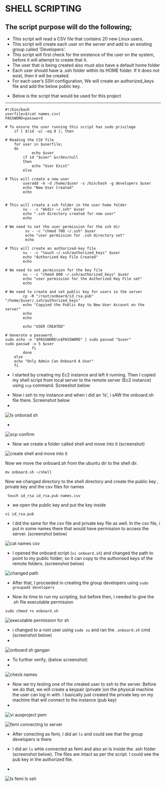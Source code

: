 # SHELL SCRIPTING
## **The script purpose will do the following;**
- This script will read a CSV file that contains 20 new Linux users.
- This script will create each user on the server and add to an existing group called 'Developers'.
- This script will first check for the existence of the user on the system, before it will attempt to create that it.
- The user that is being created also must also have a default home folder
- Each user should have a .ssh folder within its HOME folder. If it does not exist, then it will be created.
- For each user’s SSH configuration, We will create an authorized_keys file and add the below public key.
 
 * Below is the script that would be used for this project

 ---

```
#!/bin/bash
userfile=$(cat names.csv)
PASSWORD=password

# To ensure the user running this script has sudo privilege
    if [ $(id -u) -eq 0 ]; then

# Reading the CSV file
	for user in $userfile;
	do
            echo $user
        if id "$user" &>/dev/null
        then
            echo "User Exist"
        else

# This will create a new user
        useradd -m -d /home/$user -s /bin/bash -g developers $user
        echo "New User Created"
        echo


# This will create a ssh folder in the user home folder
        su - -c "mkdir ~/.ssh" $user
        echo ".ssh directory created for new user"
        echo

# We need to set the user permission for the ssh dir
         su - -c "chmod 700 ~/.ssh" $user
         echo "user permission for .ssh directory set"
         echo

# This will create an authorized-key file
        su - -c "touch ~/.ssh/authorized_keys" $user
        echo "Authorized Key File Created"
        echo

# We need to set permission for the key file
        su - -c "chmod 600 ~/.ssh/authorized_keys" $user
        echo "user permission for the Authorized Key File set"
        echo

# We need to create and set public key for users in the server
        cp -R "/root/onboard/id_rsa.pub" "/home/$user/.ssh/authorized_keys"
        echo "Copyied the Public Key to New User Account on the server"
        echo
        echo

        echo "USER CREATED"

# Generate a password.
sudo echo -e "$PASSWORD\n$PASSWORD" | sudo passwd "$user" 
sudo passwd -x 5 $user
            fi
        done
    else
    echo "Only Admin Can Onboard A User"
    fi

```

- I started by creating my Ec2 instance and left it running. Then I copied my shell script from local server to the 
remote server (Ec2 instance) using `scp` command. Screeshot below:

* Now i ssh to my instance and when i did an 'ls', i sAW the onboard.sh file there. Screenshot below
* 

![ls onborad sh](https://user-images.githubusercontent.com/98546783/172025798-93ee7de9-f995-467b-86c5-7843b616f5d6.jpg)


* 
![scp confirm](https://user-images.githubusercontent.com/98546783/172025506-cdc004da-6cc8-4fc6-8b38-94f5ae559a51.jpg)


* Now we create a folder called shell and move into it (screenshot)


![create shell and move into it](https://user-images.githubusercontent.com/98546783/172025558-a5990d77-cba2-48fb-b580-95a00c04b5d9.jpg)

Now we move the onboard.sh from the ubuntu dir to the shell dir.

` mv onboard.sh ~/shell `

Now we changed directory to the shell directory and create the public key , private key and the csv files for names

` touch id_rsa id_rsa.pub names.csv`

- we open the public key and put the key inside

`vi id_rsa.pub`
 
- I did the same for the csv file and private key file as well. In the csv file, i put in some names there that would have permission to access the server. (screenshot below)


![cat names csv](https://user-images.githubusercontent.com/98546783/172025619-dcceac39-c3db-453e-a4bb-8596d5cf008c.jpg)


- I opened the onboard script (`vi onboard.sh`) and changed the path to point to my public folder; so it can copy to the authorised keys of the remote folders. (screenshot below)

![changed path](https://user-images.githubusercontent.com/98546783/172025654-ca5bf5c3-222a-42a4-85fc-aa1fc9e8eb81.jpg)



- After that, I proceeded in creating the group developers using `sudo groupadd developers`

- Now its time to run my scripting, but before then, i needed to give the .sh file executable permission

`sudo chmod +x onboard.sh`

![executable permission for sh](https://user-images.githubusercontent.com/98546783/172025857-49ab00cf-3b65-45c2-b4f2-0f68508de693.jpg)


- i changed to a root user using `sudo su` and ran the `.onboard.sh` cmd (screenshot below)
- 
![onboard sh gangan](https://user-images.githubusercontent.com/98546783/172025833-2610a125-17c2-45d3-85d2-074f1abfe5fa.jpg)

- To further verify; (below screenshot)
- 
![check names](https://user-images.githubusercontent.com/98546783/172025875-5d8d2082-26d6-4b1b-ad02-b37ef8501c52.jpg)

* Now we try testing one of the created user to ssh to the server. Before we do that, we will create a keypair (private )on the physical machine the user can log in with. I basically just created the private key on my machine that will connect to the instance (pub key)
* 
![vi auxproject pem](https://user-images.githubusercontent.com/98546783/172025927-6e26b2ff-f2d2-4ef0-ac9b-1b7234d48c94.jpg)

![femi connecting to server](https://user-images.githubusercontent.com/98546783/172025952-8d7bf615-32db-4023-95e0-347656362912.jpg)

- After conecting as femi, I did an `ls` and could see that the group developers is there


- I did an `ls` whle connected as femi and also an ls inside the .ssh folder (screenshot below). The files are intact as per the script. I could see the pub key in the authorized file.
- 
![ls femi ls  ssh](https://user-images.githubusercontent.com/98546783/172025988-9ecd943f-29ec-47d3-942e-2335c7ad920c.jpg)
